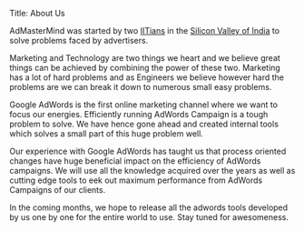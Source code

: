 Title: About Us

AdMasterMind was started by two [IITians](http://en.wikipedia.org/wiki/Indian_Institutes_of_Technology "Indian Institute of Technology") in the [Silicon Valley of India](http://en.wikipedia.org/wiki/Silicon_Valley_of_India "Bangalore Silicon Valley of India") to solve problems faced by advertisers.

Marketing and Technology are two things we heart and we believe great things can be achieved by combining the power of these two. Marketing has a lot of hard problems and as Engineers we believe however hard the problems are we can break it down to numerous small easy problems.

Google AdWords is the first online marketing channel where we want to focus our energies. Efficiently running AdWords Campaign is a tough problem to solve. We have hence gone ahead and created internal tools which solves a small part of this huge problem well.

Our experience with Google AdWords has taught us that process oriented changes have huge beneficial impact on the efficiency of AdWords campaigns. We will use all the knowledge acquired over the years as well as cutting edge tools to eek out maximum performance from AdWords Campaigns of our clients.

In the coming months, we hope to release all the adwords tools developed by us one by one for the entire world to use. Stay tuned for awesomeness.